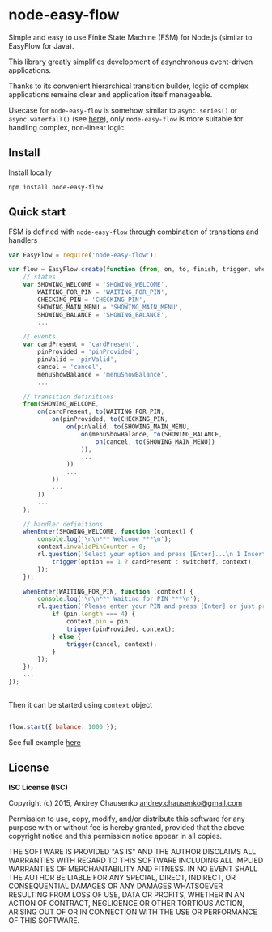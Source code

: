 # node-easy-flow

Simple and easy to use Finite State Machine (FSM) for Node.js (similar to EasyFlow for Java).

This library greatly simplifies development of asynchronous event-driven applications. 

Thanks to its convenient hierarchical transition builder, logic of complex applications remains clear and application itself manageable.

Usecase for `node-easy-flow` is somehow similar to `async.series()` or `async.waterfall()` (see [here](https://github.com/caolan/async)), only `node-easy-flow` is more suitable for handling complex, non-linear logic.
     
## Install
Install locally
```
npm install node-easy-flow
```

## Quick start
FSM is defined with `node-easy-flow` through combination of transitions and handlers
```javascript
var EasyFlow = require('node-easy-flow');

var flow = EasyFlow.create(function (from, on, to, finish, trigger, whenEnter) {
    // states
    var SHOWING_WELCOME = 'SHOWING_WELCOME',
        WAITING_FOR_PIN = 'WAITING_FOR_PIN',
        CHECKING_PIN = 'CHECKING_PIN',
        SHOWING_MAIN_MENU = 'SHOWING_MAIN_MENU',
        SHOWING_BALANCE = 'SHOWING_BALANCE',
        ...

    // events
    var cardPresent = 'cardPresent',
        pinProvided = 'pinProvided',
        pinValid = 'pinValid',
        cancel = 'cancel',
        menuShowBalance = 'menuShowBalance',
        ...

    // transition definitions
    from(SHOWING_WELCOME,
        on(cardPresent, to(WAITING_FOR_PIN,
            on(pinProvided, to(CHECKING_PIN,
                on(pinValid, to(SHOWING_MAIN_MENU,
                    on(menuShowBalance, to(SHOWING_BALANCE,
                        on(cancel, to(SHOWING_MAIN_MENU))
                    )),
                    ...
                ))
                ...
            ))
            ...
        ))
        ...
    );

    // handler definitions
    whenEnter(SHOWING_WELCOME, function (context) {
        console.log('\n\n*** Welcome ***\n');
        context.invalidPinCounter = 0;
        rl.question('Select your option and press [Enter]...\n 1 Insert card\n 2 Terminate ATM\n', function (option) {
            trigger(option == 1 ? cardPresent : switchOff, context);
        });
    });

    whenEnter(WAITING_FOR_PIN, function (context) {
        console.log('\n\n*** Waiting for PIN ***\n');
        rl.question('Please enter your PIN and press [Enter] or just press [Enter] to cancel (current PIN is 1234)...\n', function (pin) {
            if (pin.length === 4) {
                context.pin = pin;
                trigger(pinProvided, context);
            } else {
                trigger(cancel, context);
            }
        });
    });
    ...
});
    
```

Then it can be started using `context` object
```javascript

flow.start({ balance: 1000 });

```
See full example [here](https://github.com/Beh01der/node-easy-flow/blob/master/lib/atm-example.js)

## License 
**ISC License (ISC)**

Copyright (c) 2015, Andrey Chausenko <andrey.chausenko@gmail.com>

Permission to use, copy, modify, and/or distribute this software for any
purpose with or without fee is hereby granted, provided that the above
copyright notice and this permission notice appear in all copies.

THE SOFTWARE IS PROVIDED "AS IS" AND THE AUTHOR DISCLAIMS ALL WARRANTIES
WITH REGARD TO THIS SOFTWARE INCLUDING ALL IMPLIED WARRANTIES OF
MERCHANTABILITY AND FITNESS. IN NO EVENT SHALL THE AUTHOR BE LIABLE FOR
ANY SPECIAL, DIRECT, INDIRECT, OR CONSEQUENTIAL DAMAGES OR ANY DAMAGES
WHATSOEVER RESULTING FROM LOSS OF USE, DATA OR PROFITS, WHETHER IN AN
ACTION OF CONTRACT, NEGLIGENCE OR OTHER TORTIOUS ACTION, ARISING OUT OF
OR IN CONNECTION WITH THE USE OR PERFORMANCE OF THIS SOFTWARE.
